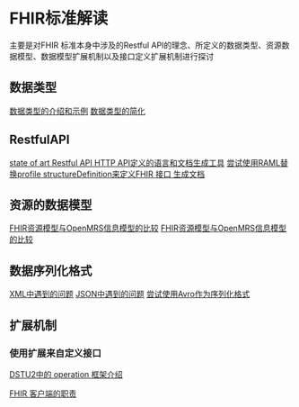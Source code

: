 # FHIR标准解读

主要是对FHIR 标准本身中涉及的Restful API的理念、所定义的数据类型、资源数据模型、数据模型扩展机制以及接口定义扩展机制进行探讨


## 数据类型

[数据类型的介绍和示例](datatypes.md)
[数据类型的简化](simplify-datatypes.md)

## RestfulAPI

[state of art Restful API HTTP API定义的语言和文档生成工具](https://github.com/wanghaisheng/awesome-http-api)
[尝试使用RAML替换profile structureDefinition来定义FHIR 接口 生成文档]()

## 资源的数据模型

[FHIR资源模型与OpenMRS信息模型的比较]()
[FHIR资源模型与OpenMRS信息模型的比较]()


## 数据序列化格式

[XML中遇到的问题]()
[JSON中遇到的问题]()
[尝试使用Avro作为序列化格式]()


## 扩展机制

### 使用扩展来自定义接口

[DSTU2中的 operation 框架介绍](the-new-dstu2-operations-framework.md)


 [FHIR 客户端的职责](responsibilities-of-a-fhir-client.md)
